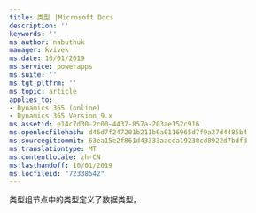 ```yaml
---
title: 类型 |Microsoft Docs
description: ''
keywords: ''
ms.author: nabuthuk
manager: kvivek
ms.date: 10/01/2019
ms.service: powerapps
ms.suite: ''
ms.tgt_pltfrm: ''
ms.topic: article
applies_to:
- Dynamics 365 (online)
- Dynamics 365 Version 9.x
ms.assetid: e14c7d30-2c00-4437-857a-203ae152c916
ms.openlocfilehash: d46d7f247201b211b6a0116965d7f9a27d4485b4
ms.sourcegitcommit: 63ea15e2f861d43333aacda19230cd8922d7bdfd
ms.translationtype: MT
ms.contentlocale: zh-CN
ms.lasthandoff: 10/01/2019
ms.locfileid: "72338542"
---
```

类型组节点中的类型定义了数据类型。 
